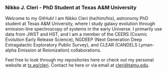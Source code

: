 ### Nikko J. Cleri - PhD Student at Texas A&M University

Welcome to my GitHub! I am Nikko Cleri (he/him/his), astronomy PhD student at Texas A&M University, where I study galaxy evolution through emission-line spectroscopy of systems in the early Universe. I primarily use data from JWST and HST, and I am a member of the CEERS (Cosmic Evolution Early Release Science), NGDEEP (Next Generation Deep Extragalactic Exploratory Public Survey), and CLEAR (CANDELS Lyman-alpha Emission at Reionization) collaborations. 

Feel free to look through my repositories here or check out my personal website at [tx.ag/cleri](https://tx.ag/cleri). Contact he here or via email at cleri@tamu.edu.

<!--
**njcleri/njcleri** is a ✨ _special_ ✨ repository because its `README.md` (this file) appears on your GitHub profile.

Here are some ideas to get you started:

- 🌱 I’m currently learning ...
- 👯 I’m looking to collaborate on ...
- 🤔 I’m looking for help with ...
- 💬 Ask me about ...
- ⚡ Fun fact: ...
-->
